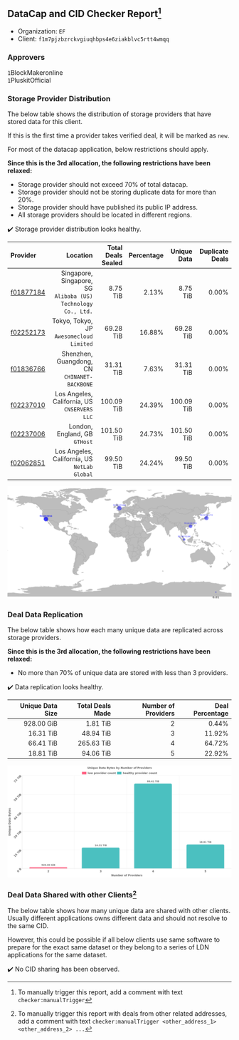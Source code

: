 ## DataCap and CID Checker Report[^1]
 - Organization: `EF`
 - Client: `f1m7pjzbzrckvgiuqhbps4e6ziakblvc5rtt4wmqq`
### Approvers
`1`BlockMakeronline<br/>`1`PluskitOfficial

### Storage Provider Distribution
The below table shows the distribution of storage providers that have stored data for this client.

If this is the first time a provider takes verified deal, it will be marked as `new`.

For most of the datacap application, below restrictions should apply.

**Since this is the 3rd allocation, the following restrictions have been relaxed:**
 - Storage provider should not exceed 70% of total datacap.
 - Storage provider should not be storing duplicate data for more than 20%.
 - Storage provider should have published its public IP address.
 - All storage providers should be located in different regions.

✔️ Storage provider distribution looks healthy.

| Provider                                              |                                                         Location | Total Deals Sealed | Percentage | Unique Data | Duplicate Deals |
| :---------------------------------------------------- | ---------------------------------------------------------------: | -----------------: | ---------: | ----------: | --------------: |
| [f01877184](https://filfox.info/en/address/f01877184) | Singapore, Singapore, SG<br/>`Alibaba (US) Technology Co., Ltd.` |           8.75 TiB |      2.13% |    8.75 TiB |           0.00% |
| [f02252173](https://filfox.info/en/address/f02252173) |                      Tokyo, Tokyo, JP<br/>`Awesomecloud Limited` |          69.28 TiB |     16.88% |   69.28 TiB |           0.00% |
| [f01836766](https://filfox.info/en/address/f01836766) |                  Shenzhen, Guangdong, CN<br/>`CHINANET-BACKBONE` |          31.31 TiB |      7.63% |   31.31 TiB |           0.00% |
| [f02237010](https://filfox.info/en/address/f02237010) |                  Los Angeles, California, US<br/>`CNSERVERS LLC` |         100.09 TiB |     24.39% |  100.09 TiB |           0.00% |
| [f02237006](https://filfox.info/en/address/f02237006) |                                 London, England, GB<br/>`GTHost` |         101.50 TiB |     24.73% |  101.50 TiB |           0.00% |
| [f02062851](https://filfox.info/en/address/f02062851) |                  Los Angeles, California, US<br/>`NetLab Global` |          99.50 TiB |     24.24% |   99.50 TiB |           0.00% |

<img src="https://raw.githubusercontent.com/data-preservation-programs/filplus-checker-assets/main/filecoin-project/filecoin-plus-large-datasets/issues/2094/1692683933811.png"/>

### Deal Data Replication
The below table shows how each many unique data are replicated across storage providers.


**Since this is the 3rd allocation, the following restrictions have been relaxed:**
- No more than 70% of unique data are stored with less than 3 providers.

✔️ Data replication looks healthy.

| Unique Data Size | Total Deals Made | Number of Providers | Deal Percentage |
| ---------------: | ---------------: | ------------------: | --------------: |
|       928.00 GiB |         1.81 TiB |                   2 |           0.44% |
|        16.31 TiB |        48.94 TiB |                   3 |          11.92% |
|        66.41 TiB |       265.63 TiB |                   4 |          64.72% |
|        18.81 TiB |        94.06 TiB |                   5 |          22.92% |

<img src="https://raw.githubusercontent.com/data-preservation-programs/filplus-checker-assets/main/filecoin-project/filecoin-plus-large-datasets/issues/2094/1692683934565.png"/>

### Deal Data Shared with other Clients[^3]
The below table shows how many unique data are shared with other clients.
Usually different applications owns different data and should not resolve to the same CID.

However, this could be possible if all below clients use same software to prepare for the exact same dataset or they belong to a series of LDN applications for the same dataset.

✔️ No CID sharing has been observed.

[^1]: To manually trigger this report, add a comment with text `checker:manualTrigger`

[^2]: Deals from those addresses are combined into this report as they are specified with `checker:manualTrigger`

[^3]: To manually trigger this report with deals from other related addresses, add a comment with text `checker:manualTrigger <other_address_1> <other_address_2> ...`
